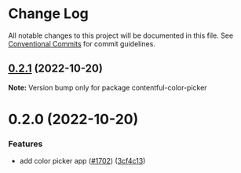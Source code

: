 # Change Log

All notable changes to this project will be documented in this file.
See [Conventional Commits](https://conventionalcommits.org) for commit guidelines.

## [0.2.1](https://github.com/contentful/apps/compare/contentful-color-picker@0.2.0...contentful-color-picker@0.2.1) (2022-10-20)

**Note:** Version bump only for package contentful-color-picker

# 0.2.0 (2022-10-20)

### Features

- add color picker app ([#1702](https://github.com/contentful/apps/issues/1702)) ([3cf4c13](https://github.com/contentful/apps/commit/3cf4c135531aab90c2b36435cf6a2682be17392f))
